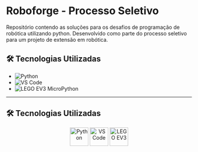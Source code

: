 # Roboforge - Processo Seletivo

Repositório contendo as soluções para os desafios de programação de robótica utilizando python. Desenvolvido como parte do processo seletivo para um projeto de extensão em robótica.

## 🛠️ Tecnologias Utilizadas


- ![Python](https://img.shields.io/badge/Python-3776AB?style=for-the-badge&logo=python&logoColor=white)
- ![VS Code](https://img.shields.io/badge/VS%20Code-007ACC?style=for-the-badge&logo=visual-studio-code&logoColor=white)
- ![LEGO EV3 MicroPython](https://img.shields.io/badge/LEGO%20EV3%20MicroPython-E2231A?style=for-the-badge&logo=lego&logoColor=white)

- ----------
## 🛠️ Tecnologias Utilizadas

<p align="center">
  <img src="https://cdn.jsdelivr.net/gh/devicons/devicon/icons/python/python-original.svg" width="50" title="Python"/>
  <img src="https://cdn.jsdelivr.net/gh/devicons/devicon/icons/vscode/vscode-original.svg" width="50" title="VS Code"/>
  <img src="https://cdn.jsdelivr.net/gh/devicons/devicon/icons/lego/lego-original.svg" width="50" title="LEGO EV3"/>
</p>

